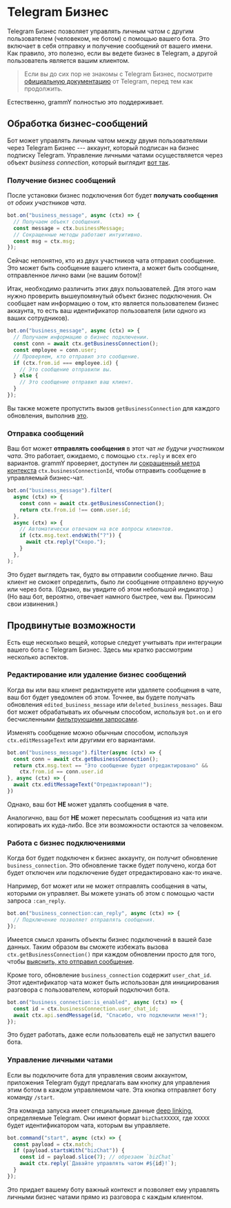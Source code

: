 # Telegram Бизнес

Telegram Бизнес позволяет управлять личным чатом с другим пользователем
(человеком, не ботом) с помощью вашего бота. Это включает в себя отправку и получение сообщений
от вашего имени. Как правило, это полезно, если вы ведете бизнес в Telegram, а
другой пользователь является вашим клиентом.

> Если вы до сих пор не знакомы с Telegram Бизнес, посмотрите
> [официальную документацию](https://core.telegram.org/bots#manage-your-business)
> от Telegram, перед тем как продолжить.

Естественно, grammY полностью это поддерживает.

## Обработка бизнес-сообщений

Бот может управлять личным чатом между двумя пользователями через Telegram
Бизнес --- аккаунт, который подписан на бизнес подписку Telegram. Управление
личными чатами осуществляется через объект _business connection_, который
выглядит [вот так](/ref/types/businessconnection).

### Получение бизнес сообщений

После установки бизнес подключения бот будет **получать сообщения** от _обоих
участников чата_.

```ts
bot.on("business_message", async (ctx) => {
  // Получаем объект сообщения.
  const message = ctx.businessMessage;
  // Сокращенные методы работают интуитивно.
  const msg = ctx.msg;
});
```

Сейчас непонятно, кто из двух участников чата отправил сообщение. Это может быть
сообщение вашего клиента, а может быть сообщение, отправленное лично вами (не
вашим ботом)!

Итак, необходимо различить этих двух пользователей. Для этого нам нужно проверить
вышеупомянутый объект бизнес подключения. Он сообщает нам информацию о том, кто является
пользователем бизнес аккаунта, то есть ваш идентификатор пользователя
(или одного из ваших сотрудников).

```ts
bot.on("business_message", async (ctx) => {
  // Получаем информацию о бизнес подключении.
  const conn = await ctx.getBusinessConnection();
  const employee = conn.user;
  // Проверяем, кто отправил это сообщение.
  if (ctx.from.id === employee.id) {
    // Это сообщение отправили вы.
  } else {
    // Это сообщение отправил ваш клиент.
  }
});
```

Вы также можете пропустить вызов `getBusinessConnection` для каждого обновления,
выполнив [это](#работа-с-бизнес-подключениями).

### Отправка сообщений

Ваш бот может **отправлять сообщения** в этот чат _не будучи участником чата_.
Это работает, ожидаемо, с помощью `ctx.reply` и всех его вариантов.
grammY проверяет, доступен ли
[сокращенный метод контекста](../guide/context#краткая-запись)
`ctx.businessConnectionId`, чтобы отправить сообщение в управляемый бизнес-чат.

```ts
bot.on("business_message").filter(
  async (ctx) => {
    const conn = await ctx.getBusinessConnection();
    return ctx.from.id !== conn.user.id;
  },
  async (ctx) => {
    // Автоматически отвечаем на все вопросы клиентов.
    if (ctx.msg.text.endsWith("?")) {
      await ctx.reply("Скоро.");
    }
  },
);
```

Это будет выглядеть так, будто вы отправили сообщение лично. Ваш клиент не
сможет определить, было ли сообщение отправлено вручную или через бота. (Однако,
вы увидите об этом небольшой индикатор.) (Но ваш бот, вероятно, отвечает
намного быстрее, чем вы. Приносим свои извинения.)

## Продвинутые возможности

Есть еще несколько вещей, которые следует учитывать при интеграции вашего бота с
Telegram Бизнес. Здесь мы кратко рассмотрим несколько аспектов.

### Редактирование или удаление бизнес сообщений

Когда вы или ваш клиент редактируете или удаляете сообщения в чате, ваш бот
будет уведомлен об этом. Точнее, вы будете получать обновления
`edited_business_message` или `deleted_business_messages`. Ваш бот может
обрабатывать их обычным способом, используя `bot.on` и его бесчисленными
[фильтрующими запросами](../guide/filter-queries).


Изменять сообщение можно обычным способом, используя `ctx.editMessageText` или другими его вариантами.
```ts
bot.on("business_message").filter(async (ctx) => {
  const conn = await ctx.getBusinessConnection();
  return ctx.msg.text == "Это сообщение будет отредактировано" &&
    ctx.from.id == conn.user.id
}, async (ctx) => {
  await ctx.editMessageText("Отредактировал!");
})
```

Однако, ваш бот **НЕ** может удалять сообщения в чате.

Аналогично, ваш бот **НЕ** может пересылать сообщения из чата или копировать их
куда-либо. Все эти возможности остаются за человеком.

### Работа с бизнес подключениями

Когда бот будет подключен к бизнес аккаунту, он получит обновление
`business_connection`. Это обновление также будет получено, когда бот будет
отключен или подключение будет отредактировано как-то иначе.

Например, бот может или не может отправлять сообщения в чаты, которыми он
управляет. Вы можете узнать об этом с помощью части запроса `:can_reply`.

```ts
bot.on("business_connection:can_reply", async (ctx) => {
  // Подключение позволяет отправлять сообщения.
});
```

Имеется смысл хранить объекты бизнес подключений в вашей базе данных. Таким образом вы
сможете избежать вызова `ctx.getBusinessConnection()` при каждом обновлении
просто для того, чтобы
[выяснить, кто отправил сообщение](#получение-бизнес-сообщении).

Кроме того, обновление `business_connection` содержит `user_chat_id`. Этот
идентификатор чата может быть использован для инициирования разговора с
пользователем, который подключил бота.

```ts
bot.on("business_connection:is_enabled", async (ctx) => {
  const id = ctx.businessConnection.user_chat_id;
  await ctx.api.sendMessage(id, "Спасибо, что подключили меня!");
});
```

Это будет работать, даже если пользователь ещё не запустил вашего бота.

### Управление личными чатами

Если вы подключите бота для управления своим аккаунтом, приложения Telegram
будут предлагать вам кнопку для управления этим ботом в каждом управляемом чате.
Эта кнопка отправляет боту команду `/start`.

Эта команда запуска имеет специальные данные
[deep linking](../guide/commands#поддержка-deep-linking), определяемые Telegram.
Они имеют формат `bizChatXXXXX`, где `XXXXX` будет идентификатором чата, которым
вы управляете.

```ts
bot.command("start", async (ctx) => {
  const payload = ctx.match;
  if (payload.startsWith("bizChat")) {
    const id = payload.slice(7); // обрезаем `bizChat`
    await ctx.reply(`Давайте управлять чатом #${id}!`);
  }
});
```

Это придает вашему боту важный контекст и позволяет ему управлять
личными бизнес чатами прямо из разговора с каждым клиентом.
